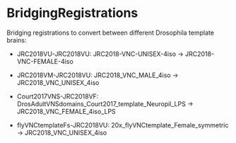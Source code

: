# BridgingRegistrations
Bridging registrations to convert between different Drosophila template brains:

- JRC2018VU-JRC2018VU: JRC2018-VNC-UNISEX-4iso -> JRC2018-VNC-FEMALE-4iso

- JRC2018VM-JRC2018VU: JRC2018_VNC_MALE_4iso -> JRC2018_VNC_UNISEX_4iso

- Court2017VNS-JRC2018VF: DrosAdultVNSdomains_Court2017_template_Neuropil_LPS -> JRC2018_VNC_FEMALE_4iso_LPS

- flyVNCtemplateFs-JRC2018VU: 20x_flyVNCtemplate_Female_symmetric -> JRC2018_VNC_UNISEX_4iso
